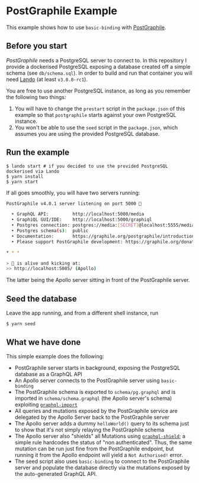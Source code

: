 # PostGraphile Example

This example shows how to use `basic-binding` with [PostGraphile](https://github.com/graphile/postgraphile).

## Before you start

_PostGraphile_ needs a PostgreSQL server to connect to. In this repository I provide a dockerised PostgreSQL exposing a database created off a simple schema (see `db/schema.sql`). In order to build and run that container you will need [Lando](https://docs.devwithlando.io/) (at least `v3.0.0-rc1`).

You are free to use another PostgreSQL instance, as long as you remember the following two things:

1. You will have to change the `prestart` script in the `package.json` of this example so that `postgraphile` starts against your own PostgreSQL instance.
2. You won't be able to use the `seed` script in the `package.json`, which assumes you are using the provided PostgreSQL database.

## Run the example

```
$ lando start # if you decided to use the provided PostgreSQL dockerised via Lando
$ yarn install
$ yarn start
```

If all goes smoothly, you will have two servers running:

```bash
PostGraphile v4.0.1 server listening on port 5000 🚀

  ‣ GraphQL API:         http://localhost:5000/media
  ‣ GraphiQL GUI/IDE:    http://localhost:5000/graphiql
  ‣ Postgres connection: postgres://media:[SECRET]@localhost:5555/media
  ‣ Postgres schema(s):  public
  ‣ Documentation:       https://graphile.org/postgraphile/introduction/
  ‣ Please support PostGraphile development: https://graphile.org/donate

* * *

> 🐻 is alive and kicking at:
>> http://localhost:5005/ (Apollo)
```

The latter being the Apollo server sitting in front of the PostGraphile server.

## Seed the database

Leave the app running, and from a different shell instance, run

```
$ yarn seed
```

## What we have done

This simple example does the following:

- PostGraphile server starts in background, exposing the PostgreSQL database as a GraphQL API
- An Apollo server connects to the PostGraphile server using `basic-binding`
- The PostGraphile schema is exported to `schema/pg.graphql` and is imported in `schema/schema.graphql` (the Apollo server's schema) exploiting [`graphql-import`](https://github.com/prisma/graphql-import)
- All queries and mutations exposed by the PostGraphile service are delegated by the Apollo Server back to the PostGraphile server
- The Apollo server adds a dummy `helloWorld()` query to its schema just to show that it's not simply relaying the PostGraphile schema
- The Apollo server also "shields" all Mutations using [`graphql-shield`](https://github.com/maticzav/graphql-shield); a simple rule hardcodes the status of "non authenticated". Thus, the same mutation can be run just fine from the PostGraphile endpoint, but running it from the Apollo endpoint will yield a `Not Authorised!` error.
- The seed script also uses `basic-binding` to connect to the PostGraphile server and populate the database directly via the mutations exposed by the auto-generated GraphQL API.
